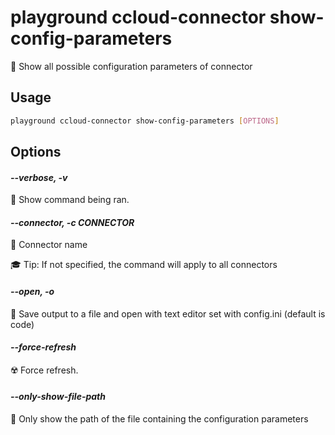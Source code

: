 # playground ccloud-connector show-config-parameters

🔩 Show all possible configuration parameters of connector

## Usage

```bash
playground ccloud-connector show-config-parameters [OPTIONS]
```

## Options

#### *--verbose, -v*

🐞 Show command being ran.

#### *--connector, -c CONNECTOR*

🔗 Connector name  
  
🎓 Tip: If not specified, the command will apply to all connectors

#### *--open, -o*

🔖 Save output to a file and open with text editor set with config.ini (default is code)

#### *--force-refresh*

☢️ Force refresh.

#### *--only-show-file-path*

📂 Only show the path of the file containing the configuration parameters



